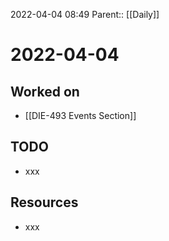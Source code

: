 2022-04-04 08:49
Parent:: [[Daily]]

# 2022-04-04

## Worked on

- [[DIE-493 Events Section]]

## TODO

- xxx

## Resources

- xxx
